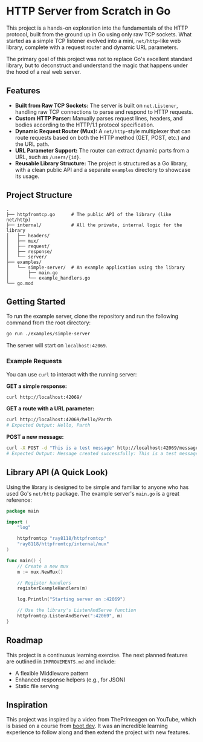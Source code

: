 # HTTP Server from Scratch in Go

This project is a hands-on exploration into the fundamentals of the HTTP protocol, built from the ground up in Go using only raw TCP sockets. What started as a simple TCP listener evolved into a mini, `net/http`-like web library, complete with a request router and dynamic URL parameters.

The primary goal of this project was not to replace Go's excellent standard library, but to deconstruct and understand the magic that happens under the hood of a real web server.

## Features

*   **Built from Raw TCP Sockets:** The server is built on `net.Listener`, handling raw TCP connections to parse and respond to HTTP requests.
*   **Custom HTTP Parser:** Manually parses request lines, headers, and bodies according to the HTTP/1.1 protocol specification.
*   **Dynamic Request Router (Mux):** A `net/http`-style multiplexer that can route requests based on both the HTTP method (GET, POST, etc.) and the URL path.
*   **URL Parameter Support:** The router can extract dynamic parts from a URL, such as `/users/{id}`.
*   **Reusable Library Structure:** The project is structured as a Go library, with a clean public API and a separate `examples` directory to showcase its usage.

## Project Structure

```
.
├── httpfromtcp.go      # The public API of the library (like net/http)
├── internal/           # All the private, internal logic for the library
│   ├── headers/
│   ├── mux/
│   ├── request/
│   ├── response/
│   └── server/
├── examples/
│   └── simple-server/  # An example application using the library
│       ├── main.go
│       └── example_handlers.go
└── go.mod
```

## Getting Started

To run the example server, clone the repository and run the following command from the root directory:

```bash
go run ./examples/simple-server
```

The server will start on `localhost:42069`.

### Example Requests

You can use `curl` to interact with the running server:

**GET a simple response:**
```bash
curl http://localhost:42069/
```

**GET a route with a URL parameter:**
```bash
curl http://localhost:42069/hello/Parth
# Expected Output: Hello, Parth
```

**POST a new message:**
```bash
curl -X POST -d "This is a test message" http://localhost:42069/messages
# Expected Output: Message created successfully: This is a test message
```

## Library API (A Quick Look)

Using the library is designed to be simple and familiar to anyone who has used Go's `net/http` package. The example server's `main.go` is a great reference:

```go
package main

import (
	"log"

	httpfromtcp "ray8118/httpfromtcp"
	"ray8118/httpfromtcp/internal/mux"
)

func main() {
	// Create a new mux
	m := mux.NewMux()

	// Register handlers
	registerExampleHandlers(m)

	log.Println("Starting server on :42069")

	// Use the library's ListenAndServe function
	httpfromtcp.ListenAndServe(":42069", m)
}
```

## Roadmap

This project is a continuous learning exercise. The next planned features are outlined in `IMPROVEMENTS.md` and include:

*   A flexible Middleware pattern
*   Enhanced response helpers (e.g., for JSON)
*   Static file serving

## Inspiration

This project was inspired by a video from ThePrimeagen on YouTube, which is based on a course from [boot.dev](https://boot.dev). It was an incredible learning experience to follow along and then extend the project with new features.